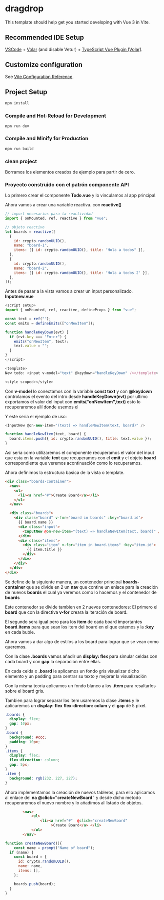 # dragdrop

This template should help get you started developing with Vue 3 in Vite.

## Recommended IDE Setup

[VSCode](https://code.visualstudio.com/) + [Volar](https://marketplace.visualstudio.com/items?itemName=Vue.volar) (and disable Vetur) + [TypeScript Vue Plugin (Volar)](https://marketplace.visualstudio.com/items?itemName=Vue.vscode-typescript-vue-plugin).

## Customize configuration

See [Vite Configuration Reference](https://vitejs.dev/config/).

## Project Setup

```sh
npm install
```

### Compile and Hot-Reload for Development

```sh
npm run dev
```

### Compile and Minify for Production

```sh
npm run build
```

### clean project

Borramos los elementos creados de ejemplo para partir de cero.

### Proyecto construido con el patrón componente API

Lo primero crear el componente **Todo.vue** y lo vinculamos al app principal.

Ahora vamos a crear una variable reactiva. con **reactive()**

```js
// import necesarios para la reactividad
import { onMounted, ref, reactive } from "vue";

// objeto reactivo
let boards = reactive([
  {
    id: crypto.randomUUID(),
    name: "board-1",
    items: [{ id: crypto.randomUUID(), title: "Hola a todos" }],
  },
  {
    id: crypto.randomUUID(),
    name: "board-2",
    items: [{ id: crypto.randomUUID(), title: "Hola a todos 2" }],
  },
]);
```

Antes de pasar a la vista vamos a crear un input personalizado. **Inputnew.vue**

```js
<script setup>
import { onMounted, ref, reactive, defineProps } from "vue";

const text = ref("");
const emits = defineEmits(["onNewItem"]);

function handleKeyDown(evt) {
  if (evt.key === "Enter") {
    emits("onNewItem", text);
    text.value = "";
  }
}
</script>

<template>
New todo: <input v-model="text" @keydown="handleKeyDown" /></template>

<style scoped></style>
```

Con **v-model** lo conectamos con la variable **const text** y con **@keydown** controlamos el evento del intro desde **handleKeyDown(evt)** por ultimo exportamos el valor del input con **emits("onNewItem",text)** esto lo recuperaremos allí donde usemos el **<inputNew />**

Y este seria el ejemplo de uso:

```js
<InputNew @on-new-item="(text) => handleNewItem(text, board)" />
```

```js
function handleNewItem(text, board) {
  board.items.push({ id: crypto.randomUUID(), title: text.value });
}
```

Así seria como utilizaremos el componente **<InputNew/>** recuperamos el valor del input que esta en la variable **text** que recuperamos con el **emit** y el objeto **board** correspondiente que veremos acontinuación como lo recuperamos.

Ahora definimos la estructura basica de la vista o template.

```html
<div class="boards-container">
  <nav>
    <ul>
      <li><a href="#">Create Board</a></li>
    </ul>
  </nav>

  <div class="boards">
    <div class="board" v-for="board in boards" :key="board.id">
      {{ board.name }}
      <div class="input">
        <InputNew @on-new-item="(text) => handleNewItem(text, board)" />
      </div>
      <div class="items">
        <div class="item" v-for="item in board.items" :key="item.id">
          {{ item.title }}
        </div>
      </div>
    </div>
  </div>
</div>
```

Se define de la siguiente manera, un contenedor principal **boards-container** que se divide en 2 un **nav** que contine un enlace para la creación de nuevos **boards** el cual ya veremos como lo hacemos y el contenedor de **boards**

Este contenedor se divide tambien en 2 nuevos contenedores:
El primero el **board** que con la directiva **v-for** creara la iteración de board.

El segundo sera igual pero para los **item** de cada board importantes **board.items** para que sean los item del board en el que estemos y la **:key** en cada buble.

Ahora vamos a dar algo de estilos a los board para lograr que se vean como queremos.

Con la clase **.boards** vamos añadir un **display: flex** para simular celdas con cada board y con **gap** la separación entre ellas.

En cada celda o **.board** le aplicamos un fondo gris visualizar dicho elemento y un padding para centrar su texto y mejorar la visualización

Con la misma teoria aplicamos un fondo blanco a los **.item** para resaltarlos sobre el board gris.

Tambien para lograr separar los item usaremos la clase **.items** y le aplicaremos un **display: flex** **flex-direction: colum** y el **gap** de 5 pixel.

```css
.boards {
  display: flex;
  gap: 10px;
}
.board {
  background: #ccc;
  padding: 10px;
}
.items {
  display: flex;
  flex-direction: column;
  gap: 5px;
}
.item {
  background: rgb(232, 227, 227);
}
```

Ahora implementamos la creación de nuevos tableros, para ello aplicamos al enlace del **na** **@click="createNewBoard"** y desde dicho metodo recuperaremos el nuevo nombre y lo añadimos al listado de objetos.


```html
        <nav>
            <ul>
                <li><a href="#"  @click="createNewBoard"
                     >Create Board</a> </li>
            </ul>
        </nav>
```

```js
function createNewBoard(){
    const name = prompt("Name of board");
  if (name) {
    const board = {
      id: crypto.randomUUID(),
      name: name,
      items: [],
    };

    boards.push(board);
  }   
}
```


